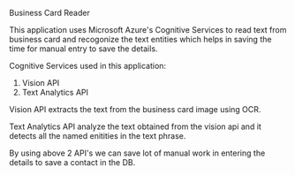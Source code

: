 Business Card Reader

This application uses Microsoft Azure's Cognitive Services to read text from business card and recogonize the text entities which helps in saving the time for manual entry to save the details.

Cognitive Services used in this application:
  1. Vision API
  2. Text Analytics API
 
 Vision API extracts the text from the business card image using OCR.
 
 Text Analytics API analyze the text obtained from the vision api and it detects all the named enitities in the text phrase.
 
 By using above 2 API's we can save lot of manual work in entering the details to save a contact in the DB.
